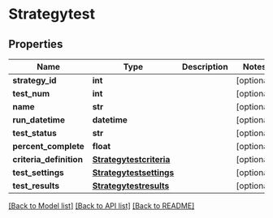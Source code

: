 # Strategytest

## Properties
Name | Type | Description | Notes
------------ | ------------- | ------------- | -------------
**strategy_id** | **int** |  | [optional] 
**test_num** | **int** |  | [optional] 
**name** | **str** |  | [optional] 
**run_datetime** | **datetime** |  | [optional] 
**test_status** | **str** |  | [optional] 
**percent_complete** | **float** |  | [optional] 
**criteria_definition** | [**Strategytestcriteria**](Strategytestcriteria.md) |  | [optional] 
**test_settings** | [**Strategytestsettings**](Strategytestsettings.md) |  | [optional] 
**test_results** | [**Strategytestresults**](Strategytestresults.md) |  | [optional] 

[[Back to Model list]](../README.md#documentation-for-models) [[Back to API list]](../README.md#documentation-for-api-endpoints) [[Back to README]](../README.md)


